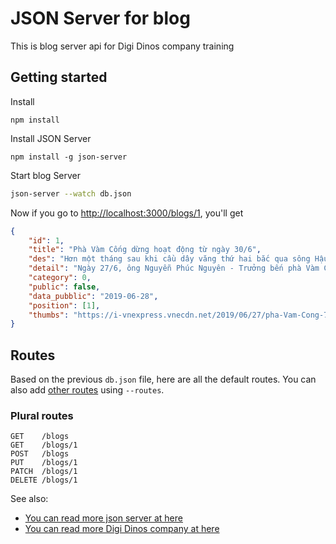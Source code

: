 # JSON Server for blog
This is blog server api for Digi Dinos company training

## Getting started
Install 

```
npm install
```

Install JSON Server 

```
npm install -g json-server
```

Start blog Server

```bash
json-server --watch db.json
```

Now if you go to [http://localhost:3000/blogs/1](http://localhost:3000/blogs/1), you'll get

```json
{
    "id": 1,
    "title": "Phà Vàm Cống dừng hoạt động từ ngày 30/6",
    "des": "Hơn một tháng sau khi cầu dây văng thứ hai bắc qua sông Hậu thông xe, phà Vàm Cống kết thúc nhiệm vụ 100 năm.",
    "detail": "Ngày 27/6, ông Nguyễn Phúc Nguyên - Trưởng bến phà Vàm Cống (An Giang - Đồng Tháp) cho biết, đơn vị đã nhận được quyết định của Tổng cục Đường bộ về việc dừng hoạt động bến phà này vào 9h ngày 30/6. ổng cục Đường bộ yêu cầu thông báo rộng rãi về thời gian kết thúc nhiệm vụ của bến phà, tổ chức phân luồng để người tham gia giao thông biết. Cục Quản lý Đường bộ IV được phân công làm việc với Tổng công ty Đầu tư phát triển và Quản lý dự án hạ tầng giao thông Cửu Long để bảo đảm giao thông an toàn, thông suốt trên cầu Vàm Cống và các tuyến kết nối...Bến phà Vàm Cống đã hoạt động khoảng 100 năm, có 170 nhân sự, 10 chiếc phà. Khi cầu thông xe, đơn vị đã chấm dứt hợp đồng lao động thời vụ với 50 người. 50 nhân viên cùng 5 chiếc phà được chuyển đến phục vụ ở các bến khác tại miền Tây.Hơn tháng qua, mỗi ngày bến phà Vàm Cống có 2-3 chiếc chở 4.000 - 5.000 xe máy và khoảng 100 ôtô. \"Sắp tới, 70 người cùng 5 chiếc phà còn lại tiếp tục được điều đến các bến trong khu vực\", ông Nguyên nói.",
    "category": 0,
    "public": false,
    "data_pubblic": "2019-06-28",
    "position": [1],
    "thumbs": "https://i-vnexpress.vnecdn.net/2019/06/27/pha-Vam-Cong-7303-1561651034.jpg"
}
```

## Routes

Based on the previous `db.json` file, here are all the default routes. You can also add [other routes](#add-custom-routes) using `--routes`.

### Plural routes

```
GET    /blogs
GET    /blogs/1
POST   /blogs
PUT    /blogs/1
PATCH  /blogs/1
DELETE /blogs/1
```

See also:
* [You can read more json server at here](https://github.com/typicode/json-server)
* [You can read more Digi Dinos company at here](http://digidinos.com/)
